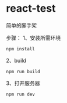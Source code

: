 # react-test
简单的脚手架

步骤：
1、安装所需环境
```
npm install
```
2、build
```
npm run build
```
3、打开服务器
```
npm run dev
```
